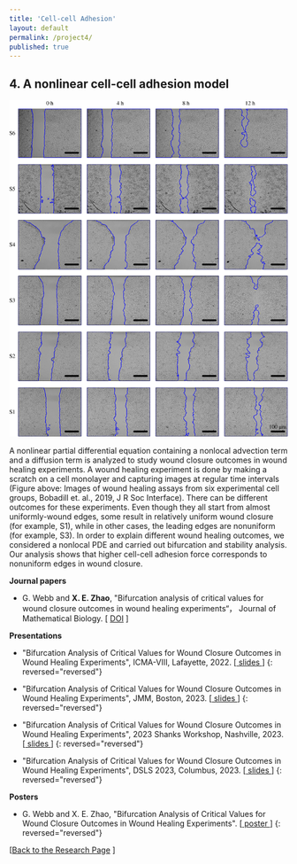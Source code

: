 ```yaml
---
title: 'Cell-cell Adhesion'
layout: default
permalink: /project4/
published: true
---
```



## 4. A nonlinear cell-cell adhesion model

![alt text](https://github.com/xinyue-zhao/xinyue-zhao.github.io/blob/master/assets/research/woundhealing.png?raw=true)

A nonlinear partial differential equation containing a nonlocal advection term and a diffusion term is analyzed to study wound closure outcomes in wound healing experiments. A wound healing experiment is done by making a scratch on a cell monolayer and capturing images at regular time intervals (Figure above: Images of wound healing assays from six experimental cell groups, Bobadill et. al., 2019, J R Soc Interface). There can be different outcomes for these experiments. Even though they all start from almost uniformly-wound edges, some result in relatively uniform wound closure (for example, S1), while in other cases, the leading edges are nonuniform (for example, S3). In order to explain different wound healing outcomes, we considered a nonlocal PDE and carried out bifurcation and stability analysis. Our analysis shows that higher cell-cell adhesion force corresponds to nonuniform edges in wound closure.


<b>Journal papers</b>

* G. Webb and <b>X. E. Zhao</b>, "Bifurcation analysis of critical values for wound closure outcomes in wound healing experiments“， Journal of Mathematical Biology. [&nbsp;<a href="https://link.springer.com/article/10.1007/s00285-023-01896-7">DOI</a>&nbsp;]


<b>Presentations</b>

* "Bifurcation Analysis of Critical Values for Wound Closure Outcomes in Wound Healing Experiments", ICMA-VIII, Lafayette, 2022. [[ slides ](https://drive.google.com/file/d/1e-fTuXtvOZsT7SisbGjAoZpe8rwUTi0t/view?usp=sharing)]
{: reversed="reversed"}

* "Bifurcation Analysis of Critical Values for Wound Closure Outcomes in Wound Healing Experiments", JMM, Boston, 2023. [[ slides ](https://drive.google.com/file/d/1H5cg9Hhk_OGfIxlVQOjxA_UwperGpBFe/view?usp=sharing)]
{: reversed="reversed"}

* "Bifurcation Analysis of Critical Values for Wound Closure Outcomes in Wound Healing Experiments", 2023 Shanks Workshop, Nashville, 2023. [[ slides ](https://drive.google.com/file/d/128c-hcgU4zsqcaHXu_jcgEDt-T6PUWSD/view?usp=sharing)]
{: reversed="reversed"}

* "Bifurcation Analysis of Critical Values for Wound Closure Outcomes in Wound Healing Experiments", DSLS 2023, Columbus, 2023. [[ slides ](https://drive.google.com/file/d/154_0s034ueaKO6uGgrJa8bklOFy1UoLR/view?usp=sharing)]
{: reversed="reversed"}

<b>Posters</b>

* G. Webb and X. E. Zhao, "Bifurcation Analysis of Critical Values for Wound Closure Outcomes in Wound Healing Experiments". [[ poster ](https://drive.google.com/file/d/1-zAy2c2-1LoJ6ZnUzD3ktGPXwTQZTTew/view?usp=sharing)]
{: reversed="reversed"}

[<a href="{{site.baseurl}}/research">Back to the Research Page</a> ]

